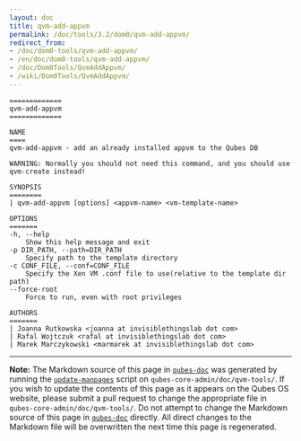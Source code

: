 ```yaml
---
layout: doc
title: qvm-add-appvm
permalink: /doc/tools/3.2/dom0/qvm-add-appvm/
redirect_from:
- /doc/dom0-tools/qvm-add-appvm/
- /en/doc/dom0-tools/qvm-add-appvm/
- /doc/Dom0Tools/QvmAddAppvm/
- /wiki/Dom0Tools/QvmAddAppvm/
---
```


```
=============
qvm-add-appvm
=============

NAME
====
qvm-add-appvm - add an already installed appvm to the Qubes DB

WARNING: Normally you should not need this command, and you should use qvm-create instead!

SYNOPSIS
========
| qvm-add-appvm [options] <appvm-name> <vm-template-name>

OPTIONS
=======
-h, --help
    Show this help message and exit
-p DIR_PATH, --path=DIR_PATH
    Specify path to the template directory
-c CONF_FILE, --conf=CONF_FILE
    Specify the Xen VM .conf file to use(relative to the template dir path)
--force-root
    Force to run, even with root privileges

AUTHORS
=======
| Joanna Rutkowska <joanna at invisiblethingslab dot com>
| Rafal Wojtczuk <rafal at invisiblethingslab dot com>
| Marek Marczykowski <marmarek at invisiblethingslab dot com>
```

-----

**Note:** The Markdown source of this page in [`qubes-doc`] was generated by
running the [`update-manpages`] script on `qubes-core-admin/doc/qvm-tools/`.
If you wish to update the contents of this page as it appears on the Qubes OS
website, please submit a pull request to change the appropriate file in
`qubes-core-admin/doc/qvm-tools/`. Do not attempt to change the Markdown source
of this page in [`qubes-doc`] directly. All direct changes to the Markdown file will be
overwritten the next time this page is regenerated.

[`qubes-doc`]: https://github.com/QubesOS/qubes-doc/
[`update-manpages`]: https://github.com/QubesOS/qubesos.github.io/blob/master/_utils/update-manpages

